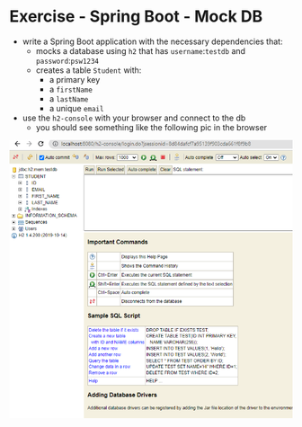 # Exercise - Spring Boot - Mock DB
* write a Spring Boot application with the necessary dependencies that:
  * mocks a database using `h2` that has `username`:`testdb` and `password`:`psw1234`
  * creates a table `Student` with:
    * a primary key
    * a `firstName`
    * a `lastName`
    * a unique `email`
* use the `h2-console` with your browser and connect to the db
  * you should see something like the following pic in the browser

![H2 screenshot](h2-pic.PNG)
